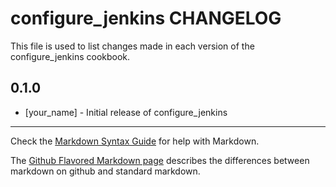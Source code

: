 configure_jenkins CHANGELOG
===========================

This file is used to list changes made in each version of the configure_jenkins cookbook.

0.1.0
-----
- [your_name] - Initial release of configure_jenkins

- - -
Check the [Markdown Syntax Guide](http://daringfireball.net/projects/markdown/syntax) for help with Markdown.

The [Github Flavored Markdown page](http://github.github.com/github-flavored-markdown/) describes the differences between markdown on github and standard markdown.
